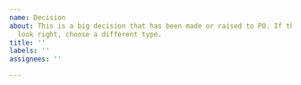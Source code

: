 ```yaml
---
name: Decision
about: This is a big decision that has been made or raised to PO. If this doesn't
  look right, choose a different type.
title: ''
labels: ''
assignees: ''

---
```



